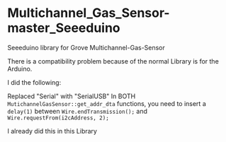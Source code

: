 # Multichannel_Gas_Sensor-master_Seeeduino
Seeeduino library for Grove Multichannel-Gas-Sensor

There is a compatibility problem because of the normal Library is for the Arduino.

I did the following:

Replaced "Serial" with "SerialUSB" 
In BOTH `MutichannelGasSensor::get_addr_dta` functions, you need to insert a `delay(1)` between `Wire.endTransmission();` and `Wire.requestFrom(i2cAddress, 2);`

I already did this in this Library
